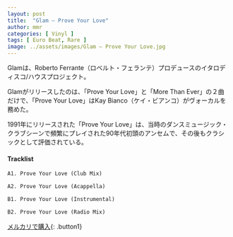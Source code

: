 ```yaml
---
layout: post
title:  "Glam – Prove Your Love"
author: mmr
categories: [ Vinyl ]
tags: [ Euro Beat, Rare ]
image: ../assets/images/Glam – Prove Your Love.jpg
---
```


Glamは、Roberto Ferrante（ロベルト・フェランテ）プロデュースのイタロディスコ/ハウスプロジェクト。

Glamがリリースしたのは、「Prove Your Love」と「More Than Ever」の２曲だけで、「Prove Your Love」はKay Bianco（ケイ・ビアンコ）がヴォーカルを務めた。

1991年にリリースされた「Prove Your Love」は、当時のダンスミュージック・クラブシーンで頻繁にプレイされた90年代初頭のアンセムで、その後もクラシックとして評価されている。

#### Tracklist
```md
A1. Prove Your Love (Club Mix)

A2. Prove Your Love (Acappella)

B1. Prove Your Love (Instrumental)

B2. Prove Your Love (Radio Mix)
```

[メルカリで購入](https://jp.mercari.com/item/m92806880248){: .button1}

